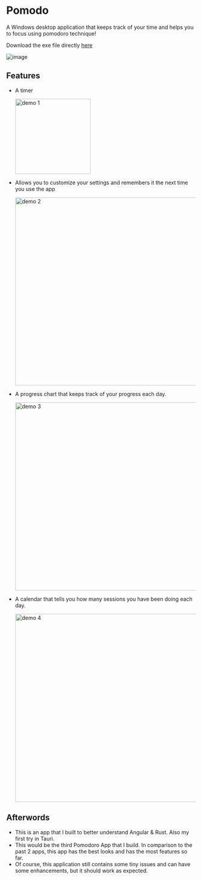 # Pomodo

A Windows desktop application that keeps track of your time and helps you to focus using pomodoro technique!

Download the exe file directly [here](https://github.com/HohShenYien/pomodo/releases/download/1.0.0/Pomodo.App.zip)

![image](https://user-images.githubusercontent.com/55322546/178267779-2550e670-0b14-4e45-9fb1-6a6f80188a71.png)

## Features

- A timer

  <img src="https://user-images.githubusercontent.com/55322546/178267885-a49021cc-23f6-45b9-82f3-6f8be2039718.png" alt="demo 1" style="width:200px;"/>

- Allows you to customize your settings and remembers it the next time you use the app

  <img src="https://user-images.githubusercontent.com/55322546/178268224-240f0fc3-f4cb-4703-ac24-b7e4ba1c56cb.png" alt="demo 2" style="width:500px;"/>

- A progress chart that keeps track of your progress each day.

  <img src="https://user-images.githubusercontent.com/55322546/178269198-668db57a-4597-480b-b57f-8af0a3edd6ae.png" alt="demo 3" style="width:500px;"/>
  
- A calendar that tells you how many sessions you have been doing each day.

  <img src="https://user-images.githubusercontent.com/55322546/178269522-ef8da041-e57f-44e0-9028-b99eaf46587c.png" alt="demo 4" style="width:500px;"/>

## Afterwords

- This is an app that I built to better understand Angular & Rust. Also my first try in Tauri.
- This would be the third Pomodoro App that I build. In comparison to the past 2 apps, this app has the best looks and has the most features so far.
- Of course, this application still contains some tiny issues and can have some enhancements, but it should work as expected.
